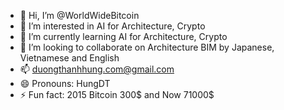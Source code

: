 - 👋 Hi, I’m @WorldWideBitcoin
- 👀 I’m interested in AI for Architecture, Crypto
- 🌱 I’m currently learning AI for Architecture, Crypto
- 💞️ I’m looking to collaborate on Architecture BIM by Japanese, Vietnamese and English
- 📫 duongthanhhung.com@gmail.com
- 😄 Pronouns: HungDT
- ⚡ Fun fact: 2015 Bitcoin 300$ and Now 71000$

<!---
WorldWideBitcoin/WorldWideBitcoin is a ✨ special ✨ repository because its `README.md` (this file) appears on your GitHub profile.
You can click the Preview link to take a look at your changes.
--->

